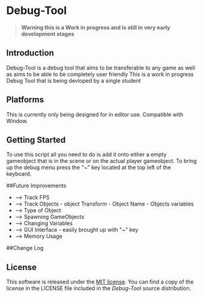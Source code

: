 # Debug-Tool


> **Warning this is a Work in progress and is still in very early development stages**


## Introduction
Debug-Tool is a debug tool that aims to be transferable to any game as well as aims to be able to be completely user friendly
This is a work in progress Debug Tool that is being devloped by a single student 

## Platforms
This is currently only being designed for in editor use. Compatible with Window.

## Getting Started
To use this script all you need to do is add it onto either a empty gameobject that is in the scene or on the actual player gameobject.
To bring up the debug menu press the "~" key located at the top left of the keyboard.

##Future Improvements
* --> Track FPS
* --> Track Objects - object Transform - Object Name - Objects variables 
* --> Type of Object
* --> Spawning GameObjects 
* --> Changing Variables 
* --> GUI Interface - easily brought up with "~" key
* --> Memory Usage 

##Change Log


## License
This software is released under the [MIT license](http://opensource.org/licenses/MIT). You can find a copy of the license in the LICENSE file included in the *Debug-Tool* source distribution.
